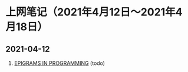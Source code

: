 # 上网笔记（2021年4月12日～2021年4月18日）

## 2021-04-12

1. [EPIGRAMS IN PROGRAMMING][epigrams] (todo)

  [epigrams]: http://www.cs.yale.edu/homes/perlis-alan/quotes.html

